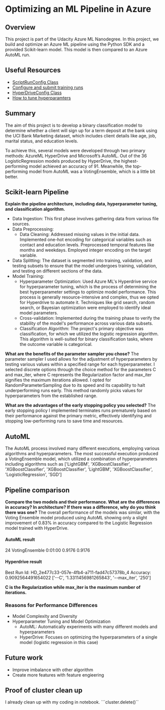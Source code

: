 # Optimizing an ML Pipeline in Azure

## Overview
This project is part of the Udacity Azure ML Nanodegree.
In this project, we build and optimize an Azure ML pipeline using the Python SDK and a provided Scikit-learn model.
This model is then compared to an Azure AutoML run.

## Useful Resources
- [ScriptRunConfig Class](https://docs.microsoft.com/en-us/python/api/azureml-core/azureml.core.scriptrunconfig?view=azure-ml-py)
- [Configure and submit training runs](https://docs.microsoft.com/en-us/azure/machine-learning/how-to-set-up-training-targets)
- [HyperDriveConfig Class](https://docs.microsoft.com/en-us/python/api/azureml-train-core/azureml.train.hyperdrive.hyperdriveconfig?view=azure-ml-py)
- [How to tune hyperparamters](https://docs.microsoft.com/en-us/azure/machine-learning/how-to-tune-hyperparameters)


## Summary
The aim of this project is to develop a binary classification model to determine whether a client will sign up for a term deposit at the bank using the UCI Bank Marketing dataset, which includes client details like age, job, marital status, and education levels.

To achieve this, several models were developed through two primary methods: AzureML HyperDrive and Microsoft’s AutoML. Out of the 36 LogisticRegression models produced by HyperDrive, the highest-performing model achieved an accuracy of 91. Meanwhile, the top-performing model from AutoML was a VotingEnsemble, which is a little bit better.

## Scikit-learn Pipeline
**Explain the pipeline architecture, including data, hyperparameter tuning, and classification algorithm.**
- Data Ingestion: This first phase involves gathering data from various file sources.
- Data Preprocessing:
    - Data Cleaning: Addressed missing values in the initial data. Implemented one-hot encoding for categorical variables such as contact and education levels. Preprocessed temporal features like months and weekdays. Employed integer encoding on the target variable.
- Data Splitting: The dataset is segmented into training, validation, and testing subsets to ensure that the model undergoes training, validation, and testing on different sections of the data.
- Model Training:
    - Hyperparameter Optimization: Used Azure ML's Hyperdrive service for hyperparameter tuning, which is the process of determining the best hyperparameter settings to optimize model performance. This process is generally resource-intensive and complex, thus we opted for Hyperdrive to automate it. Techniques like grid search, random search, or Bayesian optimization were employed to identify ideal model parameters.
    - Cross-validation: Implemented during the training phase to verify the stability of the model's performance across various data subsets.
    - Classification Algorithm: The project's primary objective was classification, for which we utilized the logistic regression algorithm. This algorithm is well-suited for binary classification tasks, where the outcome variable is categorical.

**What are the benefits of the parameter sampler you chose?**
The parameter sampler I used allows for the adjustment of hyperparameters by testing various values within a specified range for each hyperparameter. I selected discrete options through the choice method for the parameters C and max_iter, where C represents the Regularization factor and max_iter signifies the maximum iterations allowed. I opted for RandomParameterSampling due to its speed and its capability to halt underperforming runs early. This method randomly picks values for hyperparameters from the established range.

**What are the advantages of the early stopping policy you selected?**
The early stopping policy I implemented terminates runs prematurely based on their performance against the primary metric, effectively identifying and stopping low-performing runs to save time and resources.

## AutoML
The AutoML process involved many different executions, employing various algorithms and hyperparameters. The most successful execution produced a VotingEnsemble model, which utilized a combination of hyperparameters including algorithms such as ['LightGBM', 'XGBoostClassifier', 'XGBoostClassifier', 'XGBoostClassifier', 'LightGBM', 'XGBoostClassifier', 'LogisticRegression', 'SGD']

## Pipeline comparison
**Compare the two models and their performance. What are the differences in accuracy? In architecture? If there was a difference, why do you think there was one?**
The overall performance of the models was similar, with the Voting Ensemble model produced using AutoML showing only a slight improvement of 0.83% in accuracy compared to the Logistic Regression model trained with HyperDrive.

#### AutoML result
24    VotingEnsemble                                0:01:00             0.9176    0.9176

#### Hyperdrive result
Best Run Id:  HD_2e477c33-057e-4fb4-a711-fad47c57378b_4
Accuracy: 0.9092564491654022
['--C', '1.3311456981265843', '--max_iter', '250']

**C is the Regularization while max_iter is the maximum number of iterations.**

### Reasons for Performance Differences
- Model Complexity and Diversity
- Hyperparameter Tuning and Model Optimization
    - AutoML: Automatically experiments with many different models and hyperparameters
    - HyperDrive: Focuses on optimizing the hyperparameters of a single model (logistic regression in this case)

## Future work
- Improve imbalance with other algorithm
- Create more features with feature engieering

## Proof of cluster clean up
I already clean up with my coding in notebook.
```cluster.delete()``